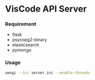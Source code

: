VisCode API Server
==================

### Requirement
- flask
- psycopg2-binary
- elasticsearch
- pymongo

### Usage
```sh
uwsgi --ini server.ini --enable-threads
```